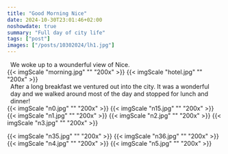 ```yaml
---
title: "Good Morning Nice"
date: 2024-10-30T23:01:46+02:00
noshowdate: true
summary: "Full day of city life"
tags: ["post"]
images: ["/posts/10302024/lh1.jpg"]
---
```





<div style="display:flex; justify-content: center">
<div style="flex-basis: 97%">
We woke up to a wounderful view of Nice. 
</div>
</div>

<div style="display:flex; justify-content: center; flex-wrap: wrap">
{{< imgScale "morning.jpg" "" "200x" >}}
{{< imgScale "hotel.jpg" "" "200x" >}}

</div>

<div style="display:flex; justify-content: center">
<div style="flex-basis: 97%">
After a long breakfast we ventured out into the city. It was a wonderful day and we walked around most of the day and stopped for lunch and dinner!
</div>
</div>

<div style="display:flex; justify-content: center; flex-wrap: wrap">
{{< imgScale "n0.jpg" "" "200x" >}}
{{< imgScale "n15.jpg" "" "200x" >}}
{{< imgScale "n1.jpg" "" "200x" >}}
{{< imgScale "n2.jpg" "" "200x" >}}
{{< imgScale "n3.jpg" "" "200x" >}}

{{< imgScale "n35.jpg" "" "200x" >}}
{{< imgScale "n36.jpg" "" "200x" >}}
{{< imgScale "n4.jpg" "" "200x" >}}
{{< imgScale "n5.jpg" "" "200x" >}}
</div>

